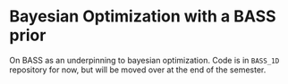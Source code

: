 # Bayesian Optimization with a BASS prior

On BASS as an underpinning to bayesian optimization. Code is in `BASS_1D` repository for now, but will be moved over at the end of the semester. 
